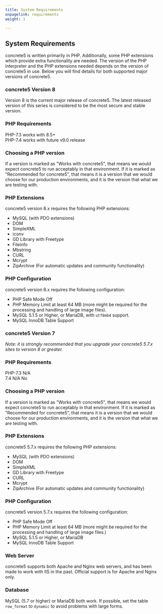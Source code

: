 ```yaml
---
title: System Requirements
onpagelink: requirements
weight: 1

---
```


System Requirements
-------------------

concrete5 is written primarily in PHP. Additionally, some PHP extensions which provide extra functionality are needed. The version of the PHP interpreter and the PHP extensions needed depends on the version of concrete5 in use. Below you will find details for both supported major versions of concrete5.

### concrete5 Version 8

Version 8 is the current major release of concrete5. The latest released version of this series is considered to be the most secure and stable version.

### PHP Requirements

PHP-7.3 works with 8.5+   
 PHP-7.4 works with future v9.0 release

### Choosing a PHP version

If a version is marked as "Works with concrete5", that means we would expect concrete5 to run acceptably in that environment. If it is marked as "Recommended for concrete5", that means it is a version that we would choose for our production environments, and it is the version that what we are testing with.

### PHP Extensions

concrete5 version 8.x requires the following PHP extensions:

- MySQL (with PDO extensions)
- DOM
- SimpleXML
- iconv
- GD Library with Freetype
- Fileinfo
- Mbstring
- CURL
- Mcrypt
- ZipArchive (For automatic updates and community functionality)
 
### PHP Configuration

concrete5 version 8.x requires the following configuration:

- PHP Safe Mode Off
- PHP Memory Limit at least 64 MB (more might be required for the processing and handling of large image files).
- MySQL 5.1.5 or Higher, or MariaDB, with `utf8mb4` support.
- MySQL InnoDB Table Support
 
### concrete5 Version 7

*Note: it is strongly recommended that you upgrade your concrete5 5.7.x sites to version 8 or greater.*

### PHP Requirements

PHP-7.3 N/A   
 7.4 N/A No

### Choosing a PHP version

If a version is marked as "Works with concrete5", that means we would expect concrete5 to run acceptably in that environment. If it is marked as "Recommended for concrete5", that means it is a version that we would choose for our production environments, and it is the version that what we are testing with.

### PHP Extensions

concrete5 5.7.x requires the following PHP extensions:

- MySQL (with PDO extensions)
- DOM
- SimpleXML
- GD Library with Freetype
- CURL
- Mcrypt
- ZipArchive (For automatic updates and community functionality)
 
### PHP Configuration

concrete5 version 5.7.x requires the following configuration:

- PHP Safe Mode Off
- PHP Memory Limit at least 64 MB (more might be required for the processing and handling of large image files.)
- MySQL 5.1.5 or Higher, or MariaDB
- MySQL InnoDB Table Support
 
### Web Server

concrete5 supports both Apache and Nginx web servers, and has been made to work with IIS in the past. Official support is for Apache and Nginx only.

### Database

MySQL (5.7 or higher) or MariaDB both work. If possible, set the table `row_format` to `dynamic` to avoid problems with large forms.